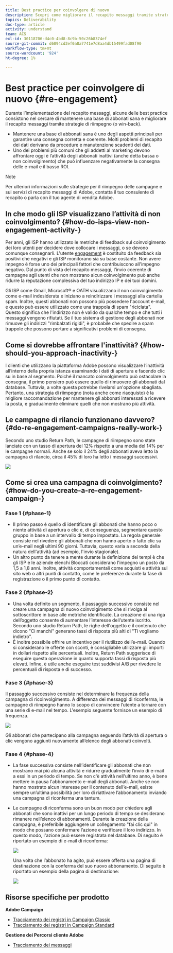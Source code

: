 ```yaml
---
title: Best practice per coinvolgere di nuovo
description: Scopri come migliorare il recapito messaggi tramite strategie di riimpegno.
topics: Deliverability
doc-type: article
activity: understand
team: ACS
exl-id: 30118706-d4c0-4bd8-8c9b-50c26b8374ef
source-git-commit: d6094cd2ef0a8a7741e7d8aa4db15499fad08f90
workflow-type: tm+mt
source-wordcount: '924'
ht-degree: 1%

---
```


# Best practice per coinvolgere di nuovo {#re-engagement}

Durante l’implementazione del recapito messaggi, alcune delle best practice consistono nel cercare di mantenere una base di abbonati sana e migliorare il recapito messaggi tramite strategie di riimpegno (o win-back).

* Mantenere una base di abbonati sana è uno degli aspetti principali per garantire una consegna corretta e coerente. Molti problemi di recapito dei dati derivano da procedure e manutenzione scadenti dei dati.
* Uno dei problemi più comuni che gli addetti al marketing devono affrontare oggi è l’attività degli abbonati inattivi (anche detta bassa o non coinvolgimento) che può influenzare negativamente la consegna delle e-mail e il basso ROI.

>[!NOTE]
>
>Per ulteriori informazioni sulle strategie per il riimpegno delle campagne e sui servizi di recapito messaggi di Adobe, contatta il tuo consulente di recapito o parla con il tuo agente di vendita Adobe.

## In che modo gli ISP visualizzano l’attività di non coinvolgimento? {#how-do-isps-view-non-engagement-activity-}

Per anni, gli ISP hanno utilizzato le metriche di feedback sul coinvolgimento dei loro utenti per decidere dove collocare i messaggi, o se devono comunque consegnarli. L&#39;utente [engagement](/help/engagement.md) è costituito da feedback sia positivi che negativi e gli ISP monitorano sia su base costante. Non avere impegno è forse uno dei principali fattori che contribuiscono all&#39;impegno negativo. Dal punto di vista del recapito messaggi, l’invio coerente di campagne agli utenti che non mostrano alcun coinvolgimento può anche ridurre la reputazione complessiva del tuo indirizzo IP e dei tuoi domini.

Gli ISP come Gmail, Microsoft® e OATH visualizzano il non coinvolgimento come e-mail indesiderata e iniziano a reindirizzare i messaggi alla cartella spam. Inoltre, questi abbonati non possono più possedere l&#39;account e-mail, e questo può essere utilizzato come una trappola di spam &quot;riciclata&quot;. Questo significa che l&#39;indirizzo non è valido da qualche tempo e che tutti i messaggi vengono rifiutati. Se il tuo sistema di gestione degli abbonati non rimuove gli indirizzi &quot;rimbalzati rigidi&quot;, è probabile che spedire a spam trappole che possono portare a significativi problemi di consegna.

## Come si dovrebbe affrontare l&#39;inattività? {#how-should-you-approach-inactivity-}

I clienti che utilizzano la piattaforma Adobe possono visualizzare l’inattività all’interno della propria istanza esaminando i dati di apertura e facendo clic su in base al segmento. Poiché il mancato coinvolgimento può ostacolare la consegna, il primo pensiero può essere quello di rimuovere gli abbonati dal database. Tuttavia, a volte questa potrebbe rivelarsi un&#39;opzione sbagliata. Pertanto, una strategia di riimpegno (nota anche come riacquisto) è la migliore raccomandazione per mantenere gli abbonati interessati a ricevere la posta, e gradualmente eliminare quelli che non mostrano più attività.

## Le campagne di rilancio funzionano davvero? {#do-re-engagement-campaigns-really-work-}

Secondo uno studio Return Path, le campagne di riimpegno sono state lanciate con un tasso di apertura del 12% rispetto a una media del 14% per le campagne normali. Anche se solo il 24% degli abbonati aveva letto la campagna di rilancio, circa il 45% di loro ha letto i messaggi successivi.

![](../../help/assets/deliverability_implementation_1.png)

## Come si crea una campagna di coinvolgimento? {#how-do-you-create-a-re-engagement-campaign-}

### Fase 1 {#phase-1}

* Il primo passo è quello di identificare gli abbonati che hanno poco o niente attività di apertura o clic e, di conseguenza, segmentare questo gruppo in base a un intervallo di tempo impostato. La regola generale consiste nel rivedere gli abbonati che non hanno aperto o fatto clic su un’e-mail negli ultimi 90 giorni. Tuttavia, questo varia a seconda della natura dell&#39;attività (ad esempio, l&#39;invio stagionale).
* Un altro punto da tenere a mente durante la definizione dei tempi è che gli ISP e le aziende elenchi Bloccati considerano l&#39;impegno un posto da 1,5 a 1,8 anni. Inoltre, attività comportamentali come acquisti e attività sul sito web o altri punti di contatto, come le preferenze durante la fase di registrazione o il primo punto di contatto.

### Fase 2 {#phase-2}

* Una volta definito un segmento, il passaggio successivo consiste nel creare una campagna di nuovo coinvolgimento che si rivolga al sottoscrittore in base alle metriche identificate. La creazione di una riga dell’oggetto consente di aumentare l’interesse dell’utente iscritto. Secondo uno studio Return Path, le righe dell&#39;oggetto e il contenuto che dicono &quot;Ci manchi&quot; generano tassi di risposta più alti di &quot;Ti vogliamo indietro&quot;.
* È inoltre possibile offrire un incentivo per il riutilizzo dell’e-mail. Quando si considerano le offerte con sconti, è consigliabile utilizzare gli importi in dollari rispetto alle percentuali. Inoltre, Return Path suggerisce di eseguire questa operazione in quanto supporta tassi di risposta più elevati. Infine, è utile anche eseguire test suddivisi A/B per rivedere le percentuali di risposta e di successo.

### Fase 3 {#phase-3}

Il passaggio successivo consiste nel determinare la frequenza della campagna di ricoinvolgimento. A differenza dei messaggi di riconferma, le campagne di riimpegno hanno lo scopo di convincere l’utente a tornare con una serie di e-mail nel tempo. L&#39;esempio seguente fornisce un esempio di frequenza.

![](../../help/assets/deliverability_implementation_2.png)

Gli abbonati che partecipano alla campagna seguendo l’attività di apertura o clic vengono aggiunti nuovamente all’elenco degli abbonati coinvolti.

### Fase 4 {#phase-4}

* La fase successiva consiste nell’identificare gli abbonati che non mostrano mai più alcuna attività e ridurre gradualmente l’invio di e-mail a essi in un periodo di tempo. Se non c&#39;è attività nell&#39;ultimo anno, è bene mettere in pausa l&#39;abbonamento e-mail degli abbonati. Anche se non hanno mostrato alcun interesse per il contenuto dell’e-mail, esiste sempre un’ultima possibilità per loro di riattivare l’abbonamento inviando una campagna di riconferma una tantum.
* Le campagne di riconferma sono un buon modo per chiedere agli abbonati che sono inattivi per un lungo periodo di tempo se desiderano rimanere nell’elenco di abbonamenti. Durante la creazione della campagna, è preferibile aggiungere un collegamento &quot;fai clic qui&quot; in modo che possano confermare l’azione e verificare il loro indirizzo. In questo modo, l&#39;azione può essere registrata nel database. Di seguito è riportato un esempio di e-mail di riconferma:

   ![](../../help/assets/deliverability_implementation_3.png)

   Una volta che l’abbonato ha agito, può essere offerta una pagina di destinazione con la conferma del suo nuovo abbonamento. Di seguito è riportato un esempio della pagina di destinazione:

   ![](../../help/assets/deliverability_implementation_4.png)

## Risorse specifiche per prodotto

**Adobe Campaign**

* [Tracciamento dei registri in Campaign Classic](https://experienceleague.adobe.com/docs/campaign-classic/using/sending-messages/monitoring-deliveries/delivery-dashboard.html#tracking-logs)
* [Tracciamento dei registri in Campaign Standard](https://experienceleague.adobe.com/docs/campaign-standard/using/testing-and-sending/sending-and-tracking-messages/tracking-messages.html#tracking-logs)

**Gestione dei Percorsi cliente Adobe**

* [Tracciamento dei messaggi](https://experienceleague.adobe.com/docs/journey-optimizer/using/reporting/message-tracking.html?lang=it)
